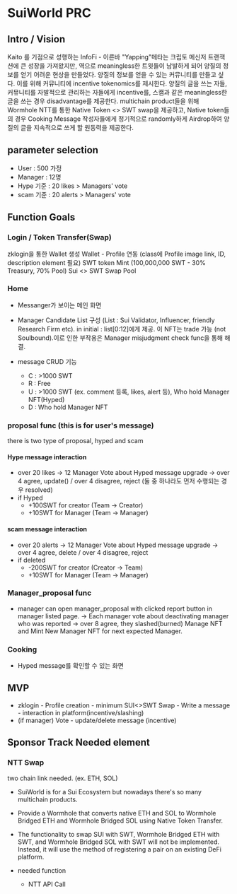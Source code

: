 # SuiWorld PRC

## Intro / Vision
Kaito 를 기점으로 성행하는 InfoFi - 이른바 "Yapping"메타는 크립토 메신저 트랜잭션에 큰 성장을 가져왔지만, 역으로 meaningless한 트윗들이 남발하게 되어 양질의 정보를 얻기 어려운 현상을 만들었다.
양질의 정보를 얻을 수 있는 커뮤니티를 만들고 싶다. 이를 위해 커뮤니티에 incentive tokenomics를 제시한다. 양질의 글을 쓰는 자들, 커뮤니티를 자발적으로 관리하는 자들에게 incentive를, 스캠과 같은 meaningless한 글을 쓰는 경우 disadvantage를 제공한다. multichain product들을 위해 Wormhole NTT를 통한 Native Token <> SWT swap을 제공하고, Native token들의 경우 Cooking Message 작성자들에게 정기적으로 randomly하게 Airdrop하여 양질의 글을 지속적으로 쓰게 할 원동력을 제공한다.

## parameter selection

- User : 500 가정
- Manager : 12명
- Hype 기준 : 20 likes > Managers' vote
- scam 기준 : 20 alerts > Managers' vote

## Function Goals

### Login / Token Transfer(Swap)
zklogin을 통한 Wallet 생성
Wallet - Profile 연동 (class에 Profile image link, ID, description element 필요)
SWT token Mint (100,000,000 SWT - 30% Treasury, 70% Pool)
Sui <> SWT Swap Pool

### Home
- Messanger가 보이는 메인 화면
- Manager Candidate List 구성 (List : Sui Validator, Influencer, friendly Research Firm etc). in initial : list[0:12]에게 제공. 이 NFT는 trade 가능 (not Soulbound).이로 인한 부작용은 Manager misjudgment check func을 통해 해결.

- message CRUD 기능
    - C : >1000 SWT
    - R : Free
    - U : >1000 SWT (ex. comment 등록, likes, alert 등), Who hold Manager NFT(Hyped)
    - D : Who hold Manager NFT

### proposal func (this is for user's message)
there is two type of proposal, hyped and scam
#### Hype message interaction
- over 20 likes -> 12 Manager Vote about Hyped message upgrade -> over 4 agree, update() / over 4 disagree, reject (둘 중 하나라도 먼저 수행되는 경우 resolved)
- if Hyped
    - +100SWT for creator (Team -> Creator)
    - +10SWT for Manager (Team -> Manager)

#### scam message interaction
- over 20 alerts -> 12 Manager Vote about Hyped message upgrade -> over 4 agree, delete / over 4 disagree, reject
- if deleted
    - -200SWT for creator (Creator -> Team)
    - +10SWT for Manager (Team -> Manager)

### Manager_proposal func
 - manager can open manager_proposal with clicked report button in manager listed page. -> Each manager vote about deactivating manager who was reported -> over 8 agree, they slashed(burned) Manage NFT and Mint New Manager NFT for next expected Manager.

### Cooking
 - Hyped message를 확인할 수 있는 화면

## MVP

- zklogin - Profile creation - minimum SUI<>SWT Swap - Write a message - interaction in platform(incentive/slashing)
- (if manager) Vote - update/delete message (incentive)


## Sponsor Track Needed element

### NTT Swap
two chain link needed.
(ex. ETH, SOL)

- SuiWorld is for a Sui Ecosystem but nowadays there's so many multichain products.
- Provide a Wormhole that converts native ETH and SOL to Wormhole Bridged ETH and Wormhole Bridged SOL using Native Token Transfer.
- The functionality to swap SUI with SWT, Wormhole Bridged ETH with SWT, and Wormhole Bridged SOL with SWT will not be implemented. Instead, it will use the method of registering a pair on an existing DeFi platform.

- needed function
    - NTT API Call